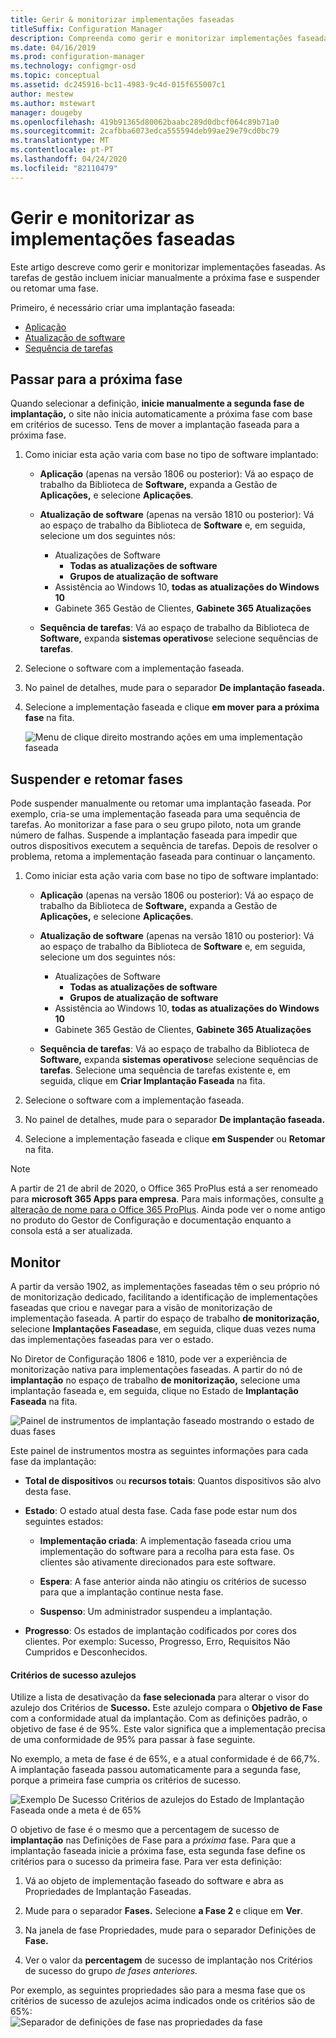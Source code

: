 ```yaml
---
title: Gerir & monitorizar implementações faseadas
titleSuffix: Configuration Manager
description: Compreenda como gerir e monitorizar implementações faseadas para software no Gestor de Configuração.
ms.date: 04/16/2019
ms.prod: configuration-manager
ms.technology: configmgr-osd
ms.topic: conceptual
ms.assetid: dc245916-bc11-4983-9c4d-015f655007c1
author: mestew
ms.author: mstewart
manager: dougeby
ms.openlocfilehash: 419b91365d80062baabc289d0dbcf064c89b71a0
ms.sourcegitcommit: 2cafbba6073edca555594deb99ae29e79cd0bc79
ms.translationtype: MT
ms.contentlocale: pt-PT
ms.lasthandoff: 04/24/2020
ms.locfileid: "82110479"
---
```

# <a name="manage-and-monitor-phased-deployments"></a>Gerir e monitorizar as implementações faseadas

Este artigo descreve como gerir e monitorizar implementações faseadas. As tarefas de gestão incluem iniciar manualmente a próxima fase e suspender ou retomar uma fase. 

Primeiro, é necessário criar uma implantação faseada: 
- [Aplicação](create-phased-deployment-for-task-sequence.md?toc=/sccm/apps/toc.json&bc=/sccm/apps/breadcrumb/toc.json)  
- [Atualização de software](create-phased-deployment-for-task-sequence.md?toc=/sccm/sum/toc.json&bc=/sccm/sum/breadcrumb/toc.json)  
- [Sequência de tarefas](create-phased-deployment-for-task-sequence.md)  



## <a name="move-to-the-next-phase"></a><a name="bkmk_move"></a>Passar para a próxima fase

Quando selecionar a definição, **inicie manualmente a segunda fase de implantação,** o site não inicia automaticamente a próxima fase com base em critérios de sucesso. Tens de mover a implantação faseada para a próxima fase.  

1. Como iniciar esta ação varia com base no tipo de software implantado:  

    - **Aplicação** (apenas na versão 1806 ou posterior): Vá ao espaço de trabalho da Biblioteca de **Software,** expanda a Gestão de **Aplicações,** e selecione **Aplicações**.   

    - **Atualização de software** (apenas na versão 1810 ou posterior): Vá ao espaço de trabalho da Biblioteca de **Software** e, em seguida, selecione um dos seguintes nós:    
        - Atualizações de Software  
            - **Todas as atualizações de software**  
            - **Grupos de atualização de software**   
        - Assistência ao Windows 10, **todas as atualizações do Windows 10**  
        - Gabinete 365 Gestão de Clientes, **Gabinete 365 Atualizações**  

    - **Sequência de tarefas**: Vá ao espaço de trabalho da Biblioteca de **Software,** expanda **sistemas operativos**e selecione sequências de **tarefas**.   

2. Selecione o software com a implementação faseada.  

3. No painel de detalhes, mude para o separador **De implantação faseada.**  

4. Selecione a implementação faseada e clique **em mover para a próxima fase** na fita.  

    ![Menu de clique direito mostrando ações em uma implementação faseada](media/Suspend-phased-deployment.PNG)



## <a name="suspend-and-resume-phases"></a><a name="bkmk_suspend"></a>Suspender e retomar fases 

Pode suspender manualmente ou retomar uma implantação faseada. Por exemplo, cria-se uma implementação faseada para uma sequência de tarefas. Ao monitorizar a fase para o seu grupo piloto, nota um grande número de falhas. Suspende a implantação faseada para impedir que outros dispositivos executem a sequência de tarefas. Depois de resolver o problema, retoma a implementação faseada para continuar o lançamento. 

1. Como iniciar esta ação varia com base no tipo de software implantado:  

    - **Aplicação** (apenas na versão 1806 ou posterior): Vá ao espaço de trabalho da Biblioteca de **Software,** expanda a Gestão de **Aplicações,** e selecione **Aplicações**.   

    - **Atualização de software** (apenas na versão 1810 ou posterior): Vá ao espaço de trabalho da Biblioteca de **Software** e, em seguida, selecione um dos seguintes nós:    
        - Atualizações de Software  
            - **Todas as atualizações de software**  
            - **Grupos de atualização de software**   
        - Assistência ao Windows 10, **todas as atualizações do Windows 10**  
        - Gabinete 365 Gestão de Clientes, **Gabinete 365 Atualizações**  

    - **Sequência de tarefas**: Vá ao espaço de trabalho da Biblioteca de **Software,** expanda **sistemas operativos**e selecione sequências de **tarefas**. Selecione uma sequência de tarefas existente e, em seguida, clique em **Criar Implantação Faseada** na fita.  

2. Selecione o software com a implementação faseada.  

3. No painel de detalhes, mude para o separador **De implantação faseada.**  

4. Selecione a implementação faseada e clique **em Suspender** ou **Retomar** na fita. 

> [!NOTE]
> A partir de 21 de abril de 2020, o Office 365 ProPlus está a ser renomeado para **microsoft 365 Apps para empresa**. Para mais informações, consulte [a alteração de nome para o Office 365 ProPlus](https://docs.microsoft.com/deployoffice/name-change). Ainda pode ver o nome antigo no produto do Gestor de Configuração e documentação enquanto a consola está a ser atualizada. 

<!-- Removed for 1806, need to clarify behavior with engineering
When you suspend a phased deployment, it sets the available and deadline times on the active deployments to a future time. When you resume, it generates a new schedule based on when you resume the phased deployment. The new schedule helps to avoid problems if you resume after the original deadline. For example, the initial schedule has the required deadline seven days after the deployment is available. You suspend it on the second day. If you aren't ready to resume it until day eight, you don't want the deployment to be immediately past the deadline. So it generates a new deadline starting from when you resume the phased deployment on day eight. 
-->


## <a name="monitor"></a><a name="bkmk_monitor"></a>Monitor
<!--1358577-->
A partir da versão 1902, as implementações faseadas têm o seu próprio nó de monitorização dedicado, facilitando a identificação de implementações faseadas que criou e navegar para a visão de monitorização de implementação faseada. A partir do espaço de trabalho **de monitorização,** selecione **Implantações Faseadas**e, em seguida, clique duas vezes numa das implementações faseadas para ver o estado. <!--3555949-->

No Diretor de Configuração 1806 e 1810, pode ver a experiência de monitorização nativa para implementações faseadas. A partir do nó de **implantação** no espaço de trabalho **de monitorização,** selecione uma implantação faseada e, em seguida, clique no Estado de **Implantação Faseada** na fita.

![Painel de instrumentos de implantação faseado mostrando o estado de duas fases](media/1358577-phased-deployment-status.png)

Este painel de instrumentos mostra as seguintes informações para cada fase da implantação:  

- **Total de dispositivos** ou **recursos totais**: Quantos dispositivos são alvo desta fase.  

- **Estado**: O estado atual desta fase. Cada fase pode estar num dos seguintes estados:  

    - **Implementação criada**: A implementação faseada criou uma implementação do software para a recolha para esta fase. Os clientes são ativamente direcionados para este software.  

    - **Espera**: A fase anterior ainda não atingiu os critérios de sucesso para que a implantação continue nesta fase.  

    - **Suspenso**: Um administrador suspendeu a implantação.  

- **Progresso**: Os estados de implantação codificados por cores dos clientes. Por exemplo: Sucesso, Progresso, Erro, Requisitos Não Cumpridos e Desconhecidos. 

#### <a name="success-criteria-tile"></a>Critérios de sucesso azulejos

Utilize a lista de desativação da **fase selecionada** para alterar o visor do azulejo dos Critérios de **Sucesso.** Este azulejo compara o **Objetivo de Fase** com a conformidade atual da implantação. Com as definições padrão, o objetivo de fase é de 95%. Este valor significa que a implementação precisa de uma conformidade de 95% para passar à fase seguinte.

No exemplo, a meta de fase é de 65%, e a atual conformidade é de 66,7%. A implantação faseada passou automaticamente para a segunda fase, porque a primeira fase cumpria os critérios de sucesso.  

   ![Exemplo De Sucesso Critérios de azulejos do Estado de Implantação Faseada onde a meta é de 65%](media/pod-status-success-criteria-tile.png)

O objetivo de fase é o mesmo que a percentagem de sucesso de **implantação** nas Definições de Fase para a *próxima* fase. Para que a implantação faseada inicie a próxima fase, esta segunda fase define os critérios para o sucesso da primeira fase. Para ver esta definição: 

1. Vá ao objeto de implementação faseado do software e abra as Propriedades de Implantação Faseadas.  

2. Mude para o separador **Fases.** Selecione **a Fase 2** e clique em **Ver**.  

3. Na janela de fase Propriedades, mude para o separador Definições de **Fase.**  

4. Ver o valor da **percentagem** de sucesso de implantação nos Critérios de sucesso do grupo *de fases anteriores.*  

Por exemplo, as seguintes propriedades são para a mesma fase que os critérios de sucesso de azulejos acima indicados onde os critérios são de 65%:  
![Separador de definições de fase nas propriedades da fase](media/phase-properties-phase-settings.png)

